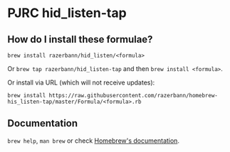 # PJRC hid_listen-tap

## How do I install these formulae?
`brew install razerbann/hid_listen/<formula>`

Or `brew tap razerbann/hid_listen-tap` and then `brew install <formula>`.

Or install via URL (which will not receive updates):

```
brew install https://raw.githubusercontent.com/razerbann/homebrew-his_listen-tap/master/Formula/<formula>.rb
```

## Documentation
`brew help`, `man brew` or check [Homebrew's documentation](https://docs.brew.sh).
